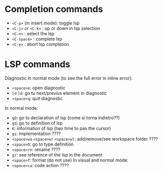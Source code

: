 # Completion commands
- `<C-p>` (in insert mode): toggle lsp
- `<C-j>` or `<C-k>` : up or down in lsp selection
- `<C-n>` : select the lsp
- `<C-space>` : complete lsp 
- `<C-e>` : abort lsp completion

# LSP commands
Diagnostic in normal mode (to see the full error in inline error):
- `<space>e`: open diagnostic
- `[d` `]d`: go tu next/previus element in diagnostic
- `<space>q`: quit diagnostic

In normal mode:
- `gD`: go to declaration of lsp (come si torna indietro??)
- `gd`: go to definition of lsp
- `K`: information of lsp (two time to pas the cursor)
- `gi`: implementation ????
- `<space>wa` `<space>wr` `<space>wl`: add/remove/see workspace folder ????
- `<space>D`: go to type definition
- `<space>rn`: rename ????
- `gr`: see reference of the lsp in the document
- `<space>f`: format (do not use)
In visual and normal mode:
- `<space>ca`: code action ????
